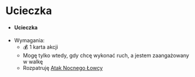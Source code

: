 # Ucieczka

- #### Ucieczka
- Wymagania:
    - :moneybag: 1 karta akcji
    - Mogę tylko wtedy, gdy chcę wykonać ruch, a jestem zaangażowany w walkę
    - Rozpatruję [Atak Nocnego Łowcy](../../faza-wydarzen/atak-nocnego-lowcy/atak-nocnego-lowcy)
